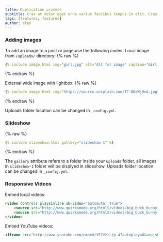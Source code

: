```yaml
---
title: Duplication process
subtitle: Cras at dolor eget urna varius faucibus tempus in elit. Cras a dui imperdiet, tempus metus quis, pharetra turpis.
tags: [features, featured]
author: alex
---
```


### Adding images
To add an image to a post or page use the following codes:
Local image from `/uploads/` directory:
{% raw %}
```yaml
{% include image.html img="girl.jpg" alt="Alt for image" caption="Girl on a rock" %}
```
{% endraw %}

External wide image with lightbox:
{% raw %}
```yaml
{% include image.html img="https://source.unsplash.com/TT-ROxWj9nA.jpg" lightbox="true" alt="Alt for image" caption="Image in lightbox" %}
```
{% endraw %}

Uploads folder location can be changed in `_config.yml`.

### Slideshow

{% raw %}
```yaml
{% include slideshow.html gallery="slideshow-1" %}
```
{% endraw %}

The `gallery` attribute refers to a folder inside your `uploads` folder, all images in `slideshow-1` folder will be displyed in slideshow. Uploads folder location can be changed in `_config.yml`.

### Responsive Videos
Embed local videos:
```html
<video controls playsinline uk-video="automute: true">
    <source src="http://www.quirksmode.org/html5/videos/big_buck_bunny.mp4" type="video/mp4">
    <source src="http://www.quirksmode.org/html5/videos/big_buck_bunny.ogv" type="video/ogg">
</video>
```
Embed YouTube videos:
```html
<iframe src="http://www.youtube.com/embed/YE7VzlLtp-4?autoplay=0&amp;showinfo=0&amp;rel=0&amp;modestbranding=1&amp;playsinline=1" width="600" height="340" frameborder="0" allowfullscreen uk-responsive uk-video="automute: true"></iframe>
```
